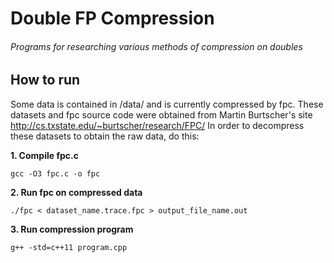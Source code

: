 # Double FP Compression
###### Programs for researching various methods of compression on doubles

## How to run
Some data is contained in /data/ and is currently compressed by fpc.
These datasets and fpc source code were obtained from Martin
Burtscher's site http://cs.txstate.edu/~burtscher/research/FPC/
In order to decompress these datasets to obtain the raw data, do this:

**1. Compile fpc.c**

`gcc -O3 fpc.c -o fpc`

**2. Run fpc on compressed data**

`./fpc < dataset_name.trace.fpc > output_file_name.out`

**3. Run compression program**

`g++ -std=c++11 program.cpp`
